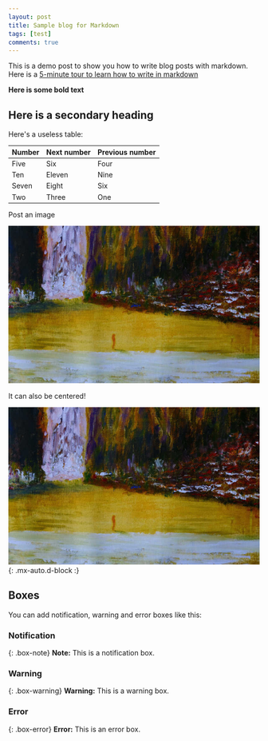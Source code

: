 ```yaml
---
layout: post
title: Sample blog for Markdown
tags: [test]
comments: true
---
```


This is a demo post to show you how to write blog posts with markdown.  Here is a [5-minute tour to learn how to write in markdown](https://markdowntutorial.com/) 

**Here is some bold text**

## Here is a secondary heading

Here's a useless table:

| Number | Next number | Previous number |
| :------ |:--- | :--- |
| Five | Six | Four |
| Ten | Eleven | Nine |
| Seven | Eight | Six |
| Two | Three | One |


Post an image

![Image from website](https://github.com/zhengyuan-gao/spectra/blob/main/homepages/photography/images/gallery/1.jpg)

It can also be centered!

![Image at the center](https://github.com/zhengyuan-gao/spectra/blob/main/homepages/photography/images/gallery/1.jpg){: .mx-auto.d-block :}

## Boxes
You can add notification, warning and error boxes like this:

### Notification

{: .box-note}
**Note:** This is a notification box.

### Warning

{: .box-warning}
**Warning:** This is a warning box.

### Error

{: .box-error}
**Error:** This is an error box.
